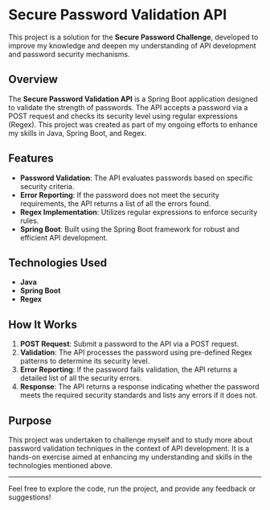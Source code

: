 # Secure Password Validation API

This project is a solution for the **Secure Password Challenge**, developed to improve my knowledge and deepen my understanding of API development and password security mechanisms.

## Overview

The **Secure Password Validation API** is a Spring Boot application designed to validate the strength of passwords. The API accepts a password via a POST request and checks its security level using regular expressions (Regex). This project was created as part of my ongoing efforts to enhance my skills in Java, Spring Boot, and Regex.

## Features

- **Password Validation**: The API evaluates passwords based on specific security criteria.
- **Error Reporting**: If the password does not meet the security requirements, the API returns a list of all the errors found.
- **Regex Implementation**: Utilizes regular expressions to enforce security rules.
- **Spring Boot**: Built using the Spring Boot framework for robust and efficient API development.

## Technologies Used

- **Java**
- **Spring Boot**
- **Regex**

## How It Works

1. **POST Request**: Submit a password to the API via a POST request.
2. **Validation**: The API processes the password using pre-defined Regex patterns to determine its security level.
3. **Error Reporting**: If the password fails validation, the API returns a detailed list of all the security errors.
4. **Response**: The API returns a response indicating whether the password meets the required security standards and lists any errors if it does not.

## Purpose

This project was undertaken to challenge myself and to study more about password validation techniques in the context of API development. It is a hands-on exercise aimed at enhancing my understanding and skills in the technologies mentioned above.

---

Feel free to explore the code, run the project, and provide any feedback or suggestions!
